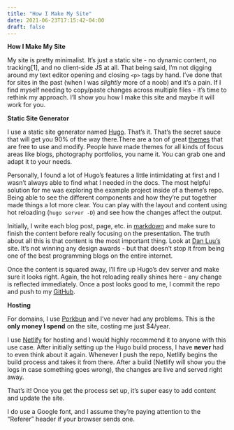 ```yaml
---
title: "How I Make My Site"
date: 2021-06-23T17:15:42-04:00
draft: false
---
```


**How I Make My Site**

My site is pretty minimalist. It’s just a static site - no dynamic content, no
tracking[1], and no client-side JS at all. That being said, I’m not digging
around my text editor opening and closing `<p>` tags by hand. I’ve done that for
sites in the past (when I was _slightly_ more of a noob) and it’s a pain. If I
find myself needing to copy/paste changes across multiple files - it’s time to
rethink my approach. I’ll show you how I make this site and maybe it will work
for you.

**Static Site Generator**

I use a static site generator named [Hugo](https://gohugo.io/). That’s it.
That’s the secret sauce that will get you 90% of the way there.There are a ton
of great [themes](https://themes.gohugo.io/) that are free to use and modify.
People have made themes for all kinds of focus areas like blogs, photography
portfolios, you name it. You can grab one and adapt it to your needs.

Personally, I found a lot of Hugo’s features a little intimidating at first and
I wasn’t always able to find what I needed in the docs. The most helpful
solution for me was exploring the example project inside of a theme’s repo.
Being able to see the different components and how they’re put together made
things a lot more clear. You can play with the layout and content using hot
reloading (`hugo server -D`) and see how the changes affect the output.

Initially, I write each blog post, page, etc. in
[markdown](https://guides.github.com/features/mastering-markdown/) and make sure
to finish the content before really focusing on the presentation. The truth
about all this is that content is the most important thing. Look at [Dan Luu’s](https://danluu.com/) 
site. It’s not winning any design awards - but that doesn’t stop it from being
one of the best programming blogs on the entire internet.

Once the content is squared away, I’ll fire up Hugo’s dev server and make sure
it looks right. Again, the hot reloading really shines here - any change is
reflected immediately. Once a post looks good to me, I commit the repo and push
to my [GitHub](https://github.com/drake6m).

**Hosting**

For domains, I use [Porkbun](https://porkbun.com/) and I’ve never had any
problems. This is the **only money I spend** on the site, costing me just
$4/year.

I use [Netlify](https://www.netlify.com/) for hosting and I would highly
recommend it to anyone with this use case. After initially setting up the Hugo
build process, I have **never** had to even think about it again. Whenever I
push the repo, Netlify begins the build process and takes it from there. After a
build (Netlify will show you the logs in case something goes wrong), the changes
are live and served right away.

That’s it! Once you get the process set up, it’s super easy to add content and
update the site.

I do use a Google font, and I assume they’re paying attention to the “Referer”
header if your browser sends one.
